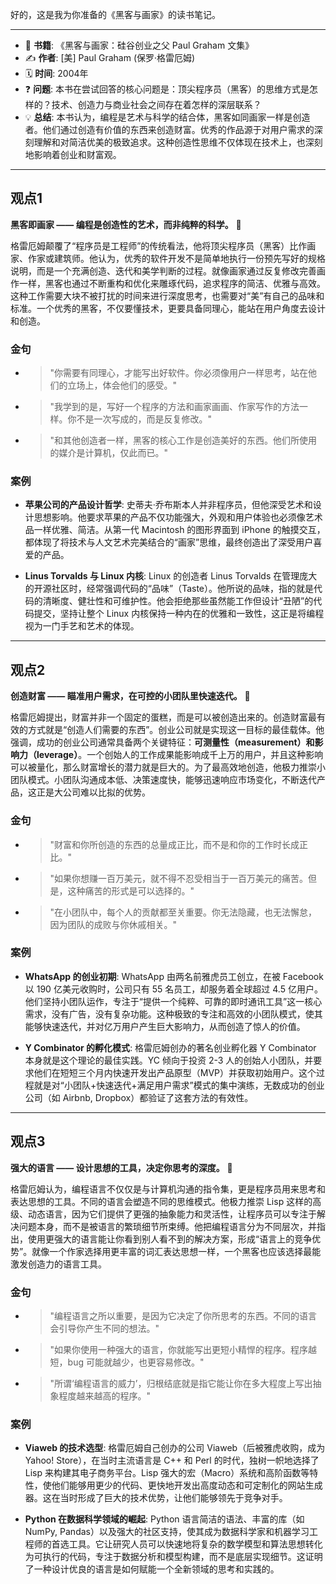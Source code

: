 好的，这是我为你准备的《黑客与画家》的读书笔记。

---
- 📖 **书籍**: 《黑客与画家：硅谷创业之父 Paul Graham 文集》
- ✍️ **作者**: [美] Paul Graham (保罗·格雷厄姆)
- 🗓️ **时间**: 2004年
- ❓ **问题**: 本书在尝试回答的核心问题是：顶尖程序员（黑客）的思维方式是怎样的？技术、创造力与商业社会之间存在着怎样的深层联系？
- 💡 **总结**: 本书认为，编程是艺术与科学的结合体，黑客如同画家一样是创造者。他们通过创造有价值的东西来创造财富。优秀的作品源于对用户需求的深刻理解和对简洁优美的极致追求。这种创造性思维不仅体现在技术上，也深刻地影响着创业和财富观。

---
## 观点1
**黑客即画家 —— 编程是创造性的艺术，而非纯粹的科学。** 🎨

格雷厄姆颠覆了“程序员是工程师”的传统看法，他将顶尖程序员（黑客）比作画家、作家或建筑师。他认为，优秀的软件开发不是简单地执行一份预先写好的规格说明，而是一个充满创造、迭代和美学判断的过程。就像画家通过反复修改完善画作一样，黑客也通过不断重构和优化来雕琢代码，追求程序的简洁、优雅与高效。这种工作需要大块不被打扰的时间来进行深度思考，也需要对“美”有自己的品味和标准。一个优秀的黑客，不仅要懂技术，更要具备同理心，能站在用户角度去设计和创造。

### 金句
- > "你需要有同理心，才能写出好软件。你必须像用户一样思考，站在他们的立场上，体会他们的感受。"
- > "我学到的是，写好一个程序的方法和画家画画、作家写作的方法一样。你不是一次写成的，而是反复修改。"
- > "和其他创造者一样，黑客的核心工作是创造美好的东西。他们所使用的媒介是计算机，仅此而已。"

### 案例
- **苹果公司的产品设计哲学**: 史蒂夫·乔布斯本人并非程序员，但他深受艺术和设计思想影响。他要求苹果的产品不仅功能强大，外观和用户体验也必须像艺术品一样优雅、简洁。从第一代 Macintosh 的图形界面到 iPhone 的触摸交互，都体现了将技术与人文艺术完美结合的“画家”思维，最终创造出了深受用户喜爱的产品。

- **Linus Torvalds 与 Linux 内核**: Linux 的创造者 Linus Torvalds 在管理庞大的开源社区时，经常强调代码的“品味”（Taste）。他所说的品味，指的就是代码的清晰度、健壮性和可维护性。他会拒绝那些虽然能工作但设计“丑陋”的代码提交，坚持让整个 Linux 内核保持一种内在的优雅和一致性，这正是将编程视为一门手艺和艺术的体现。

---
## 观点2
**创造财富 —— 瞄准用户需求，在可控的小团队里快速迭代。** 🚀

格雷厄姆提出，财富并非一个固定的蛋糕，而是可以被创造出来的。创造财富最有效的方式就是“创造人们需要的东西”。创业公司就是实现这一目标的最佳载体。他强调，成功的创业公司通常具备两个关键特征：**可测量性（measurement）和影响力（leverage）**。一个创始人的工作成果能影响成千上万的用户，并且这种影响可以被量化，那么财富增长的潜力就是巨大的。为了最高效地创造，他极力推崇小团队模式。小团队沟通成本低、决策速度快，能够迅速响应市场变化，不断迭代产品，这正是大公司难以比拟的优势。

### 金句
- > "财富和你所创造的东西的总量成正比，而不是和你的工作时长成正比。"
- > "如果你想赚一百万美元，就不得不忍受相当于一百万美元的痛苦。但是，这种痛苦的形式是可以选择的。"
- > "在小团队中，每个人的贡献都至关重要。你无法隐藏，也无法懈怠，因为团队的成败与你休戚相关。"

### 案例
- **WhatsApp 的创业初期**: WhatsApp 由两名前雅虎员工创立，在被 Facebook 以 190 亿美元收购时，公司只有 55 名员工，却服务着全球超过 4.5 亿用户。他们坚持小团队运作，专注于“提供一个纯粹、可靠的即时通讯工具”这一核心需求，没有广告，没有复杂功能。这种极致的专注和高效的小团队模式，使其能够快速迭代，并对亿万用户产生巨大影响力，从而创造了惊人的价值。

- **Y Combinator 的孵化模式**: 格雷厄姆创办的著名创业孵化器 Y Combinator 本身就是这个理论的最佳实践。YC 倾向于投资 2-3 人的创始人小团队，并要求他们在短短三个月内快速开发出产品原型（MVP）并获取初始用户。这个过程就是对“小团队+快速迭代+满足用户需求”模式的集中演练，无数成功的创业公司（如 Airbnb, Dropbox）都验证了这套方法的有效性。

---
## 观点3
**强大的语言 —— 设计思想的工具，决定你思考的深度。** 🧠

格雷厄姆认为，编程语言不仅仅是与计算机沟通的指令集，更是程序员用来思考和表达思想的工具。不同的语言会塑造不同的思维模式。他极力推崇 Lisp 这样的高级、动态语言，因为它们提供了更强的抽象能力和灵活性，让程序员可以专注于解决问题本身，而不是被语言的繁琐细节所束缚。他把编程语言分为不同层次，并指出，使用更强大的语言能让你看到别人看不到的解决方案，形成“语言上的竞争优势”。就像一个作家选择用更丰富的词汇表达思想一样，一个黑客也应该选择最能激发创造力的语言工具。

### 金句
- > "编程语言之所以重要，是因为它决定了你所思考的东西。不同的语言会引导你产生不同的想法。"
- > "如果你使用一种强大的语言，你就能写出更短小精悍的程序。程序越短，bug 可能就越少，也更容易修改。"
- > "所谓‘编程语言的威力’，归根结底就是指它能让你在多大程度上写出抽象程度越来越高的程序。"

### 案例
- **Viaweb 的技术选型**: 格雷厄姆自己创办的公司 Viaweb（后被雅虎收购，成为 Yahoo! Store），在当时主流语言是 C++ 和 Perl 的时代，独树一帜地选择了 Lisp 来构建其电子商务平台。Lisp 强大的宏（Macro）系统和高阶函数等特性，使他们能够用更少的代码、更快地开发出高度动态和可定制化的网站生成器。这在当时形成了巨大的技术优势，让他们能够领先于竞争对手。

- **Python 在数据科学领域的崛起**: Python 语言简洁的语法、丰富的库（如 NumPy, Pandas）以及强大的社区支持，使其成为数据科学家和机器学习工程师的首选工具。它让研究人员可以快速地将复杂的数学模型和算法思想转化为可执行的代码，专注于数据分析和模型构建，而不是底层实现细节。这证明了一种设计优良的语言是如何赋能一个全新领域的思考和实践的。